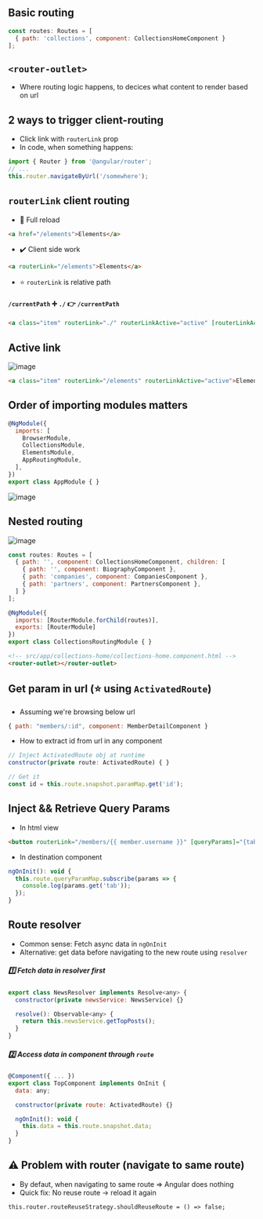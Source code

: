 ## Basic routing
```js
const routes: Routes = [
  { path: 'collections', component: CollectionsHomeComponent }
];
```

## `<router-outlet>`
- Where routing logic happens, to decices what content to render based on url

## 2 ways to trigger client-routing
* Click link with `routerLink` prop
* In code, when something happens:
```js
import { Router } from '@angular/router';
// ...
this.router.navigateByUrl('/somewhere');
```

## `routerLink` client routing
* 🚫 Full reload
```html
<a href="/elements">Elements</a>
```
* ✔️ Client side work
```html
<a routerLink="/elements">Elements</a>
```

* :star: `routerLink` is relative path
#### `/currentPath` ➕ `./` 👉 `/currentPath`
```html
<a class="item" routerLink="./" routerLinkActive="active" [routerLinkActiveOptions]="{ exact: true }">Home</a>
```

## Active link
![image](https://user-images.githubusercontent.com/28957748/126058066-123869c6-a607-481d-b26d-2b036edc3cfe.png)

```html
<a class="item" routerLink="/elements" routerLinkActive="active">Elements</a>7
```

## Order of importing modules matters
```js
@NgModule({
  imports: [
    BrowserModule,
    CollectionsModule,
    ElementsModule,
    AppRoutingModule,
  ],
})
export class AppModule { }
```

![image](https://user-images.githubusercontent.com/28957748/126058295-14cf4b4f-db9b-4141-a2f4-e7fe6b36c9ef.png)

## Nested routing
![image](https://user-images.githubusercontent.com/28957748/126116104-a50e0e4a-1238-4ff3-b551-888e26a34a84.png)

```js
const routes: Routes = [
  { path: '', component: CollectionsHomeComponent, children: [
    { path: '', component: BiographyComponent },
    { path: 'companies', component: CompaniesComponent },
    { path: 'partners', component: PartnersComponent },
  ] }
];

@NgModule({
  imports: [RouterModule.forChild(routes)],
  exports: [RouterModule]
})
export class CollectionsRoutingModule { }
```

```html
<!-- src/app/collections-home/collections-home.component.html -->
<router-outlet></router-outlet> 
```

## Get param in url (:star: using `ActivatedRoute`)
* Assuming we're browsing below url
```js
{ path: "members/:id", component: MemberDetailComponent }
```
* How to extract id from url in any component
```js
// Inject ActivatedRoute obj at runtime
constructor(private route: ActivatedRoute) { }

// Get it
const id = this.route.snapshot.paramMap.get('id');
```

## Inject && Retrieve Query Params
* In html view
```html
<button routerLink="/members/{{ member.username }}" [queryParams]="{tab: 3}"></button>
```
* In destination component
```js
ngOnInit(): void {
  this.route.queryParamMap.subscribe(params => {
    console.log(params.get('tab'));
  });
}
```

## Route resolver
- Common sense: Fetch async data in `ngOnInit`
- Alternative: get data before navigating to the new route using `resolver`

##### :one: Fetch data in resolver first
```js
export class NewsResolver implements Resolve<any> {
  constructor(private newsService: NewsService) {}

  resolve(): Observable<any> {
    return this.newsService.getTopPosts();
  }
}
```

##### :two: Access data in component through `route`
```js
@Component({ ... })
export class TopComponent implements OnInit {
  data: any;

  constructor(private route: ActivatedRoute) {}

  ngOnInit(): void {
    this.data = this.route.snapshot.data;
  }
}
```

## ⚠️ Problem with router (navigate to same route)
* By defaut, when navigating to same route => Angular does nothing
* Quick fix: No reuse route -> reload it again
```
this.router.routeReuseStrategy.shouldReuseRoute = () => false;
```
